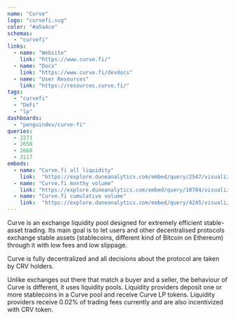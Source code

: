 ```yaml
---
name: "Curve"
logo: "curvefi.svg"
color: "#a5a4ce"
schemas:
  - "curvefi"
links:
  - name: "Website"
    link: "https://www.curve.fi/"
  - name: "Docs"
    link: "https://www.curve.fi/devdocs"
  - name: "User Resources"
    link: "https://resources.curve.fi/"
tags:
  - "curvefi"
  - "DeFi"
  - "lp"
dashboards:
  - "penguindev/curve-fi"
queries:
  - 2271
  - 2658
  - 2668
  - 3117
embeds:
  - name: "Curve.fi all liquidity"
    link:  "https://explore.duneanalytics.com/embed/query/2547/visualization/4826?api_key=nOI9uFYd08NneQ5eQmfsgyC40eW90O1FI10GpF26"
  - name: "Curve.fi monthy volume"
    link: "https://explore.duneanalytics.com/embed/query/10784/visualization/21412?api_key=k1Ckdi0qWMnJi5hl1uZMcLKVuWDwj8DGIHLXGiDx"
  - name: "Curve.fi cumulative volume"
    link:  "https://explore.duneanalytics.com/embed/query/4245/visualization/8263?api_key=lcOV6Ab25bgtBj0S6AIKG1Z7zC9b6BpCtTy2Shlj"
---
```


Curve is an exchange liquidity pool designed for extremely efficient stable-asset trading. Its main goal is to let users and other decentralised protocols exchange stable assets (stablecoins, different kind of Bitcoin on Ethereum) through it with low fees and low slippage.

Curve is fully decentralized and all decisions about the protocol are taken by CRV holders.

Unlike exchanges out there that match a buyer and a seller, the behaviour of Curve is different, it uses liquidity pools. Liquidity providers deposit one or more stablecoins in a Curve pool and receive Curve LP tokens. Liquidity providers receive 0.02% of trading fees currently and are also incentivized with CRV token.
